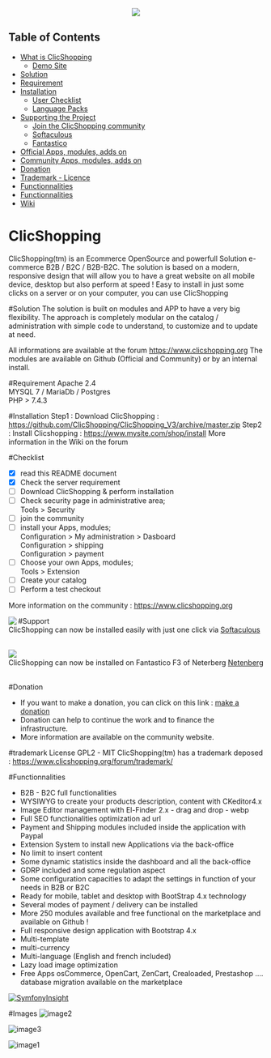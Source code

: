 <p align="center">
  <img src="https://www.clicshopping.org/images/logonew.png">
</p>


## Table of Contents

* [What is ClicShopping](https://github.com/ClicShopping#ClicShopping)
  - [Demo Site](https://www.clicshopping.org)
* [Solution](https://github.com/ClicShopping#Solution) 
* [Requirement](https://github.com/ClicShopping#Requirement)
* [Installation](https://github.com/ClicShopping#Installation)
  - [User Checklist](https://github.com/ClicShopping#Checklist) 
  - [Language Packs](https://github.com/ClicShoppingV3Community?q=language&type=&language=)
* [Supporting the Project](https://github.com/ClicShopping#Support)
  - [Join the ClicShopping community](https://www.clicshopping.org)
  - [Softaculous](https://github.com/ClicShopping#Support)
  - [Fantastico](https://github.com/ClicShopping#Support)
* [Official Apps, modules, adds on](https://github.com/ClicShoppingOfficialModulesV3)
* [Community Apps, modules, adds on](https://github.com/ClicShoppingV3Community)
* [Donation](https://github.com/ClicShopping#Donation)
* [Trademark - Licence](https://github.com/ClicShopping#Trademark)
* [Functionnalities](https://github.com/ClicShopping#Functionnalities)
* [Functionnalities](https://github.com/ClicShopping#Images)
* [Wiki](https://github.com/ClicShopping/ClicShopping_V3/wiki)

# ClicShopping
ClicShopping(tm) is an Ecommerce OpenSource and powerfull Solution e-commerce B2B / B2C / B2B-B2C. 
The solution is based on a modern, responsive design that will allow you to have a great website on all mobile device, desktop but also perform at speed !
Easy to install in just some clicks on a server or on your computer, you can use ClicShopping 

#Solution
 The solution is built on modules and APP to have a very big flexibility.
 The approach is completely modular on the catalog / administration with simple code to understand, to customize and to update at need.

 All informations are available at the forum https://www.clicshopping.org
 The modules are available on Github (Official and Community) or by an internal install.

#Requirement
Apache 2.4<br>
MYSQL 7 / MariaDb / Postgres<br>
PHP > 7.4.3

#Installation
 Step1 : Download ClicShopping : https://github.com/ClicShopping/ClicShopping_V3/archive/master.zip
 Step2 : Install Clicshopping : https://www.mysite.com/shop/install
More information in the Wiki on the forum

#Checklist
- [x] read this README document
- [x] Check the server requirement
- [ ] Download ClicShopping & perform installation
- [ ] Check security page in administrative area;  
      Tools > Security
- [ ] join the community
- [ ] install your Apps, modules;  
      Configuration > My administration > Dasboard<br>
      Configuration > shipping<br>
      Configuration > payment<br>
- [ ] Choose your own Apps, modules;        
      Tools > Extension
- [ ] Create your catalog
- [ ] Perform a test checkout

More information on the community : https://www.clicshopping.org

#Support
  <img align="left" src="https://www.softaculous.com/website/images/softac_products.gif"><br>ClicShopping can now be installed easily with just one click via [Softaculous](https://www.softaculous.com/apps/ecommerce/ClicShopping)<br><br>  

  <img align="left" src="https://netenberg.com/images/logo.png"><br>ClicShopping can now be installed on Fantastico F3 of Neterberg [Netenberg](https://netenberg.com/)<br><br>

#Donation
 - If you want to make a donation, you can click on this link : <a href="https://www.clicshopping.org/forum/clients/donations/">make a donation</a>
 - Donation can help to continue the work and to finance the infrastructure.
 - More information are available on the community website.

#trademark
License GPL2 - MIT
ClicShopping(tm) has a trademark deposed : https://www.clicshopping.org/forum/trademark/

#Functionnalities
- B2B - B2C  full functionalities
- WYSIWYG to create your products description, content with CKeditor4.x
- Image Editor management with El-Finder 2.x - drag and drop - webp
- Full SEO functionalities optimization ad url
- Payment and Shipping modules included inside the application with Paypal
- Extension System to install new Applications via the back-office
- No limit to insert content
- Some dynamic statistics inside the dashboard and all the back-office
- GDRP included and some regulation aspect
- Some configuration capacities to adapt the settings in function of your needs in B2B or B2C
- Ready for mobile, tablet and desktop with BootStrap 4.x technology
- Several modes of payment / delivery can be installed
- More 250 modules available and free functional on the marketplace and available on Github !
- Full responsive design  application with Bootstrap 4.x
- Multi-template
- multi-currency
- Multi-language (English and french included)
- Lazy load image optimization
- Free Apps osCommerce, OpenCart, ZenCart, Crealoaded, Prestashop .... database migration available on the marketplace


 [![SymfonyInsight](https://insight.symfony.com/projects/04cd44dc-8f83-4b7c-a742-65b8387be9bd/small.svg)](https://insight.symfony.com/projects/04cd44dc-8f83-4b7c-a742-65b8387be9bd)

#Images
 ![image2](https://www.clicshopping.org/images/frontoffice.png)

 ![image3](https://www.clicshopping.org/images/order.png)
 
 ![image1](https://www.clicshopping.org/images/dashboard.png)
